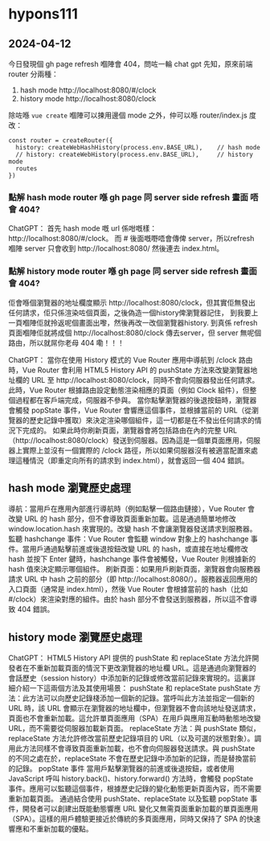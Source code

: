 # hypons111

## 2024-04-12
今日發現個 gh page refresh 嗰陣會 404，問咗一輪 chat gpt 先知，原來前端 router 分兩種：
1. hash mode      http://localhost:8080/#/clock
2. history mode   http://localhost:8080/clock

除咗喺 `vue create` 嗰陣可以揀用邊個 mode 之外，仲可以喺 router/index.js 度改：
```
const router = createRouter({
  history: createWebHashHistory(process.env.BASE_URL),    // hash mode
  // history: createWebHistory(process.env.BASE_URL),     // history mode
  routes
})
```

### 點解 hash mode router 喺 gh page 同 server side refresh 畫面 __唔會__ 404?
ChatGPT：
首先 hash mode 嘅 url 係咁嘅樣： http://localhost:8080/#/clock。
而 # 後面嘅嘢唔會傳俾 server，所以refresh 嗰陣 server 只會收到 http://localhost:8080/ 然後連去 index.html。

### 點解 history mode router 喺 gh page 同 server side refresh 畫面會 404?
佢會喺個瀏覽器的地址欄度顯示 http://localhost:8080/clock，但其實佢無發出任何請求，佢只係渲染咗個頁面，之後偽造一個history俾瀏覽器記住，
到我要上一頁嗰陣佢就拎返呢個畫面出嚟，然後再改一改個瀏覽器history. 
到真係 refresh 頁面嗰陣佢就將成個 http://localhost:8080/clock 傳去server，但 server 無呢個路由，所以就屌你老母 404 嘞！！！

ChatGPT：
當你在使用 History 模式的 Vue Router 應用中導航到 /clock 路由時，Vue Router 會利用 HTML5 History API 的 pushState 方法來改變瀏覽器地址欄的 URL 至 http://localhost:8080/clock，同時不會向伺服器發出任何請求。
此時，Vue Router 根據路由設定動態渲染相應的頁面（例如 Clock 組件），但整個過程都在客戶端完成，伺服器不參與。
當你點擊瀏覽器的後退按鈕時，瀏覽器會觸發 popState 事件，Vue Router 會響應這個事件，並根據當前的 URL（從瀏覽器的歷史記錄中獲取）來決定渲染哪個組件，這一切都是在不發出任何請求的情況下完成的。
如果此時你刷新頁面，瀏覽器會將包括路由在內的完整 URL（http://localhost:8080/clock）發送到伺服器。因為這是一個單頁面應用，伺服器上實際上並沒有一個實際的 /clock 路徑，所以如果伺服器沒有被適當配置來處理這種情況（即重定向所有的請求到 index.html），就會返回一個 404 錯誤。

## hash mode 瀏覽歷史處理
導航：當用戶在應用內部進行導航時（例如點擊一個路由鏈接），Vue Router 會改變 URL 的 hash 部分，但不會導致頁面重新加載。這是通過簡單地修改 window.location.hash 來實現的。改變 hash 不會讓瀏覽器發送請求到服務器。
監聽 hashchange 事件：Vue Router 會監聽 window 對象上的 hashchange 事件。當用戶通過點擊前進或後退按鈕改變 URL 的 hash，或直接在地址欄修改 hash 並按下 Enter 鍵時，hashchange 事件會被觸發，Vue Router 則根據新的 hash 值來決定顯示哪個組件。
刷新頁面：如果用戶刷新頁面，瀏覽器會向服務器請求 URL 中 hash 之前的部分（即 http://localhost:8080/）。服務器返回應用的入口頁面（通常是 index.html），然後 Vue Router 會根據當前的 hash（比如 #/clock）來渲染對應的組件。由於 hash 部分不會發送到服務器，所以這不會導致 404 錯誤。

## history mode 瀏覽歷史處理
ChatGPT：
HTML5 History API 提供的 pushState 和 replaceState 方法允許開發者在不重新加載頁面的情況下更改瀏覽器的地址欄 URL。這是通過向瀏覽器的會話歷史（session history）中添加新的記錄或修改當前記錄來實現的。這裏詳細介紹一下這兩個方法及其使用場景：
pushState 和 replaceState
pushState 方法：此方法可以向歷史記錄棧添加一個新的記錄。當呼叫此方法並指定一個新的 URL 時，該 URL 會顯示在瀏覽器的地址欄中，但瀏覽器不會向該地址發送請求，頁面也不會重新加載。這允許單頁面應用（SPA）在用戶與應用互動時動態地改變 URL，而不需要從伺服器加載新頁面。
replaceState 方法：與 pushState 類似，replaceState 方法允許修改當前歷史記錄項目的 URL（以及可選的狀態對象）。調用此方法同樣不會導致頁面重新加載，也不會向伺服器發送請求。與 pushState 的不同之處在於，replaceState 不會在歷史記錄中添加新的記錄，而是替換當前的記錄。
popState 事件
當用戶點擊瀏覽器的前進或後退按鈕，或者使用 JavaScript 呼叫 history.back()、history.forward() 方法時，會觸發 popState 事件。應用可以監聽這個事件，根據歷史記錄的變化動態更新頁面內容，而不需要重新加載頁面。
通過結合使用 pushState、replaceState 以及監聽 popState 事件，開發者可以創建出既能動態響應 URL 變化又無需頁面重新加載的單頁面應用（SPA）。這樣的用戶體驗更接近於傳統的多頁面應用，同時又保持了 SPA 的快速響應和不重新加載的優點。

